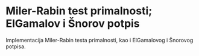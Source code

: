 # Miler-Rabin test primalnosti; ElGamalov i Šnorov potpis

Implementacija Miler-Rabin testa primalnosti, kao i ElGamalovog i Šnorovog potpisa.

